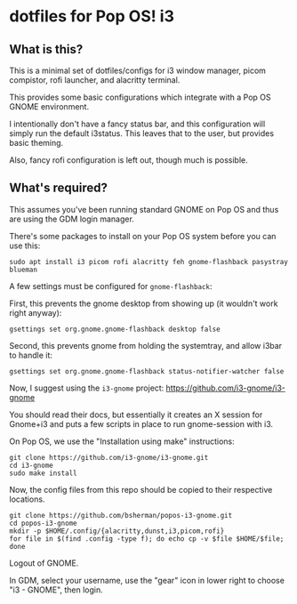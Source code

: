 # dotfiles for Pop OS! i3

## What is this?

This is a minimal set of dotfiles/configs for i3 window manager, picom compistor,
rofi launcher, and alacritty terminal.

This provides some basic configurations which integrate with a Pop OS GNOME environment.

I intentionally don't have a fancy status bar, and this configuration will simply run the default i3status. 
This leaves that to the user, but provides basic theming.

Also, fancy rofi configuration is left out, though much is possible.


## What's required?

This assumes you've been running standard GNOME on Pop OS and thus are using the GDM login manager.

There's some packages to install on your Pop OS system before you can use this:

`sudo apt install i3 picom rofi alacritty feh gnome-flashback pasystray blueman`


A few settings must be configured for `gnome-flashback`:

First, this prevents the gnome desktop from showing up (it wouldn't work right anyway):

`gsettings set org.gnome.gnome-flashback desktop false`

Second, this prevents gnome from holding the systemtray, and allow i3bar to handle it:

`gsettings set org.gnome.gnome-flashback status-notifier-watcher false`


Now, I suggest using the `i3-gnome` project: https://github.com/i3-gnome/i3-gnome

You should read their docs, but essentially it creates an X session for Gnome+i3 and
puts a few scripts in place to run gnome-session with i3.

On Pop OS, we use the "Installation using make" instructions:

```
git clone https://github.com/i3-gnome/i3-gnome.git
cd i3-gnome
sudo make install
```

Now, the config files from this repo should be copied to their respective locations.


```
git clone https://github.com/bsherman/popos-i3-gnome.git
cd popos-i3-gnome
mkdir -p $HOME/.config/{alacritty,dunst,i3,picom,rofi}
for file in $(find .config -type f); do echo cp -v $file $HOME/$file; done
```

Logout of GNOME.

In GDM, select your username, use the "gear" icon in lower right to choose "i3 - GNOME", then login.
